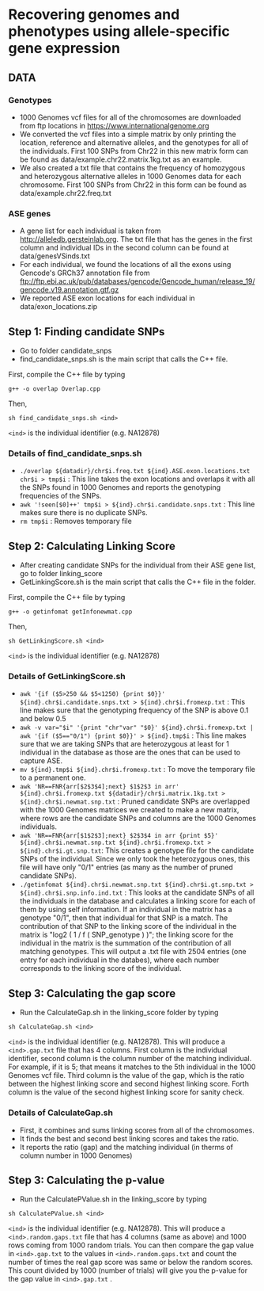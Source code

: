 # Recovering genomes and phenotypes using allele-specific gene expression

## DATA

### Genotypes
* 1000 Genomes vcf files for all of the chromosomes are downloaded from ftp locations in https://www.internationalgenome.org
* We converted the vcf files into a simple matrix by only printing the location, reference and alternative alleles, and the genotypes for all of the individuals.
First 100 SNPs from Chr22 in this new matrix form can be found as data/example.chr22.matrix.1kg.txt as an example.
* We also created a txt file that contains the frequency of homozygous and heterozygous alternative alleles in 1000 Genomes data for each chromosome. First 100 SNPs from Chr22 in this form can be found as data/example.chr22.freq.txt

### ASE genes
* A gene list for each individual is taken from http://alleledb.gersteinlab.org. The txt file that has the genes in the first column and individual IDs in the second column can be found at data/genesVSinds.txt
* For each individual, we found the locations of all the exons using Gencode's GRCh37 annotation file from ftp://ftp.ebi.ac.uk/pub/databases/gencode/Gencode_human/release_19/gencode.v19.annotation.gtf.gz
* We reported ASE exon locations for each individual in data/exon_locations.zip

## Step 1: Finding candidate SNPs
* Go to folder candidate_snps
* find_candidate_snps.sh is the main script that calls the C++ file. 

First, compile the C++ file by typing

``
g++ -o overlap Overlap.cpp
``

Then,

``
sh find_candidate_snps.sh <ind>
``

``<ind>`` is the individual identifier (e.g. NA12878)

### Details of find_candidate_snps.sh
* ``./overlap ${datadir}/chr$i.freq.txt ${ind}.ASE.exon.locations.txt chr$i > tmp$i`` : This line takes the exon locations and overlaps it with all the SNPs found in 1000 Genomes and reports the genotyping frequencies of the SNPs.
* ``awk '!seen[$0]++' tmp$i > ${ind}.chr$i.candidate.snps.txt`` : This line makes sure there is no duplicate SNPs.
* ``rm tmp$i`` : Removes temporary file

## Step 2: Calculating Linking Score
* After creating candidate SNPs for the individual from their ASE gene list, go to folder linking_score
* GetLinkingScore.sh is the main script that calls the C++ file in the folder.

First, compile the C++ file by typing

``
g++ -o getinfomat getInfonewmat.cpp
``

Then,

``sh GetLinkingScore.sh <ind>
``

``<ind>`` is the individual identifier (e.g. NA12878)
  
### Details of GetLinkingScore.sh
* ``awk '{if ($5>250 && $5<1250) {print $0}}' ${ind}.chr$i.candidate.snps.txt > ${ind}.chr$i.fromexp.txt`` : This line makes sure that the genotyping frequency of the SNP is above 0.1 and below 0.5
* ``awk -v var="$i" '{print "chr"var" "$0}' ${ind}.chr$i.fromexp.txt | awk '{if ($5=="0/1") {print $0}}' > ${ind}.tmp$i`` : This line makes sure that we are taking SNPs that are heterozygous at least for 1 individual in the database as those are the ones that can be used to capture ASE.
* ``mv ${ind}.tmp$i ${ind}.chr$i.fromexp.txt`` : To move the temporary file to a permanent one.
* ``awk 'NR==FNR{arr[$2$3$4];next} $1$2$3 in arr' ${ind}.chr$i.fromexp.txt ${datadir}/chr$i.matrix.1kg.txt > ${ind}.chr$i.newmat.snp.txt`` : Pruned candidate SNPs are overlapped with the 1000 Genomes matrices we created to make a new matrix, where rows are the candidate SNPs and columns are the 1000 Genomes individuals.
* ``awk 'NR==FNR{arr[$1$2$3];next} $2$3$4 in arr {print $5}' ${ind}.chr$i.newmat.snp.txt ${ind}.chr$i.fromexp.txt > ${ind}.chr$i.gt.snp.txt``: This creates a genotype file for the candidate SNPs of the individual. Since we only took the heterozygous ones, this file will have only "0/1" entries (as many as the number of pruned candidate SNPs).
* ``./getinfomat ${ind}.chr$i.newmat.snp.txt ${ind}.chr$i.gt.snp.txt > ${ind}.chr$i.snp.info.ind.txt`` : This looks at the candidate SNPs of all the individuals in the database and calculates a linking score for each of them by using self information. If an individual in the matrix has a genotype "0/1", then that individual for that SNP is a match. The contribution of that SNP to the linking score of the individual in the matrix is "log2 ( 1 / f ( SNP_genotype ) )"; the linking score for the individual in the matrix is the summation of the contribution of all matching genotypes. This will output a .txt file with 2504 entries (one entry for each individual in the databes), where each number corresponds to the linking score of the individual.

## Step 3: Calculating the gap score
* Run the CalculateGap.sh in the linking_score folder by typing

``
sh CalculateGap.sh <ind>
``

``<ind>`` is the individual identifier (e.g. NA12878). This will produce a ``<ind>.gap.txt`` file that has 4 columns. First column is the individual identifier, second column is the column number of the matching individual. For example, if it is 5; that means it matches to the 5th individual in the 1000 Genomes vcf file. Third column is the value of the gap, which is the ratio between the highest linking score and second highest linking score. Forth column is the value of the second highest linking score for sanity check.

### Details of CalculateGap.sh
* First, it combines and sums linking scores from all of the chromosomes.
* It finds the best and second best linking scores and takes the ratio.
* It reports the ratio (gap) and the matching individual (in therms of column number in 1000 Genomes)

## Step 3: Calculating the p-value
* Run the CalculatePValue.sh in the linking_score by typing

``
sh CalculatePValue.sh <ind>
``

``<ind>`` is the individual identifier (e.g. NA12878). This will produce a ``<ind>.random.gaps.txt`` file that has 4 columns (same as above) and 1000 rows coming from 1000 random trials. You can then compare the gap value in ``<ind>.gap.txt`` to the values in ``<ind>.random.gaps.txt`` and count the number of times the real gap score was same or below the random scores. This count divided by 1000 (number of trials) will give you the p-value for the gap value in ``<ind>.gap.txt`` .

